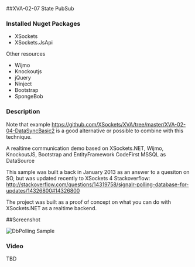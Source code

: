 ##XVA-02-07 State PubSub



### Installed Nuget Packages

- XSockets
- XSockets.JsApi

Other resources
- Wijmo
- Knockoutjs
- jQuery
- Ninject
- Bootstrap
- SpongeBob

### Description

Note that example https://github.com/XSockets/XVA/tree/master/XVA-02-04-DataSyncBasic2 is a good alternative or possible to combine with this technique.




A realtime communication demo based on XSockets.NET, Wijmo, KnockoutJS, Bootstrap and EntityFramework CodeFirst MSSQL as DataSource 



This sample was built a back in January 2013 as an answer to a quesiton on SO, but was updated recently to XSockets 4
Stackoverflow: http://stackoverflow.com/questions/14319758/signalr-polling-database-for-updates/14326800#14326800


The project was built as a proof of concept on what you can do with XSockets.NET
as a realtime backend.


##Screenshot


![DbPolling Sample](https://raw.githubusercontent.com/XSockets/XVA/master/XVA-02-07-PollingDbForUpdates/Any%20OS/screenshot.PNG)

### Video

TBD